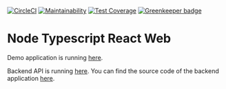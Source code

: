 [![CircleCI](https://circleci.com/gh/developer239/node-typescript-react-web.svg?style=svg)](https://circleci.com/gh/developer239/node-typescript-react-web)
[![Maintainability](https://api.codeclimate.com/v1/badges/6d7b91d3589966a95878/maintainability)](https://codeclimate.com/github/developer239/node-typescript-react-web/maintainability)
[![Test Coverage](https://api.codeclimate.com/v1/badges/6d7b91d3589966a95878/test_coverage)](https://codeclimate.com/github/developer239/node-typescript-react-web/test_coverage) [![Greenkeeper badge](https://badges.greenkeeper.io/developer239/node-typescript-react-web.svg)](https://greenkeeper.io/)

# Node Typescript React Web

Demo application is running [here](https://node-typescript-api.herokuapp.com).

Backend API is running [here](https://node-typescript-api.herokuapp.com/). You can find the source code of the backend application [here](https://github.com/developer239/node-typescript-react-web).
